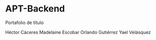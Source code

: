 # APT-Backend
Portafolio de título

Héctor Cáceres
Madelaine Escobar
Orlando Gutiérrez
Yael Velásquez